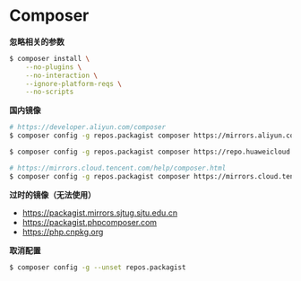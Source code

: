 # Composer

**忽略相关的参数**

```bash
$ composer install \
    --no-plugins \
    --no-interaction \
    --ignore-platform-reqs \
    --no-scripts
```

**国内镜像**

```bash
# https://developer.aliyun.com/composer
$ composer config -g repos.packagist composer https://mirrors.aliyun.com/composer/

$ composer config -g repos.packagist composer https://repo.huaweicloud.com/repository/php/

# https://mirrors.cloud.tencent.com/help/composer.html
$ composer config -g repos.packagist composer https://mirrors.cloud.tencent.com/composer/
```

**过时的镜像（无法使用）**

* https://packagist.mirrors.sjtug.sjtu.edu.cn
* https://packagist.phpcomposer.com
* https://php.cnpkg.org

**取消配置**

```bash
$ composer config -g --unset repos.packagist
```
